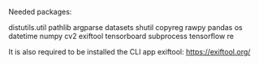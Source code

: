 
Needed packages:

distutils.util
pathlib
argparse
datasets
shutil
copyreg
rawpy
pandas
os
datetime
numpy
cv2
exiftool
tensorboard
subprocess
tensorflow
re

It is also required to be installed the CLI app exiftool:
https://exiftool.org/ 
